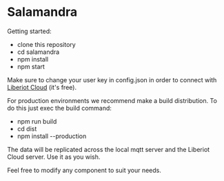# Salamandra
Getting started:

 - clone this repository
 - cd salamandra
 - npm install
 - npm start
 
Make sure to change your user key in config.json in order to connect with [Liberiot Cloud](http://www.liberiot.org) (it's free). 

For production environments we recommend make a build distribution. To do this just exec the build command:

 - npm run build
 - cd dist
 - npm install --production

The data will be replicated across the local mqtt server and the Liberiot Cloud server. Use it as you wish.

Feel free to modify any component to suit your needs. 



